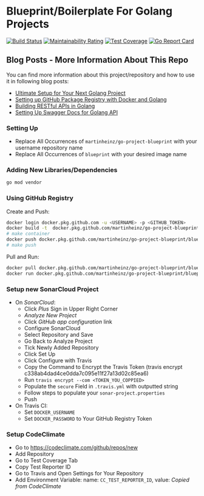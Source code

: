 # Blueprint/Boilerplate For Golang Projects

[![Build Status](https://travis-ci.org/tiburon-777/1c2jira.svg?branch=master)](https://travis-ci.org/tiburon-777/1c2jira)
[![Maintainability Rating](https://sonarcloud.io/api/project_badges/measure?project=MartinHeinz_go-project-blueprint&metric=sqale_rating)](https://sonarcloud.io/dashboard?id=MartinHeinz_go-project-blueprint)
[![Test Coverage](https://api.codeclimate.com/v1/badges/ec7ebefe63609984cb5c/test_coverage)](https://codeclimate.com/github/MartinHeinz/go-project-blueprint/test_coverage)
[![Go Report Card](https://goreportcard.com/badge/github.com/MartinHeinz/go-project-blueprint)](https://goreportcard.com/report/github.com/MartinHeinz/go-project-blueprint)

## Blog Posts - More Information About This Repo

You can find more information about this project/repository and how to use it in following blog posts:

- [Ultimate Setup for Your Next Golang Project](https://towardsdatascience.com/ultimate-setup-for-your-next-golang-project-1cc989ad2a96)
- [Setting up GitHub Package Registry with Docker and Golang](https://towardsdatascience.com/setting-up-github-package-registry-with-docker-and-golang-7a75a2533139)
- [Building RESTful APIs in Golang](https://towardsdatascience.com/building-restful-apis-in-golang-e3fe6e3f8f95)
- [Setting Up Swagger Docs for Golang API](https://towardsdatascience.com/setting-up-swagger-docs-for-golang-api-8d0442263641)

### Setting Up
- Replace All Occurrences of `martinheinz/go-project-blueprint` with your username repository name
- Replace All Occurrences of `blueprint` with your desired image name


### Adding New Libraries/Dependencies
```bash
go mod vendor
```

### Using GitHub Registry

Create and Push:

```bash
docker login docker.pkg.github.com -u <USERNAME> -p <GITHUB_TOKEN>
docker build -t  docker.pkg.github.com/martinheinz/go-project-blueprint/blueprint:latest .
# make container
docker push docker.pkg.github.com/martinheinz/go-project-blueprint/blueprint:latest
# make push
```

Pull and Run:

```bash
docker pull docker.pkg.github.com/martinheinz/go-project-blueprint/blueprint:latest
docker run docker.pkg.github.com/martinheinz/go-project-blueprint/blueprint:latest
```


### Setup new SonarCloud Project

- On _SonarCloud_:
    - Click _Plus_ Sign in Upper Right Corner
    - _Analyze New Project_
    - Click _GitHub app configuration_ link
    - Configure SonarCloud
    - Select Repository and Save
    - Go Back to Analyze Project
    - Tick Newly Added Repository
    - Click Set Up
    - Click Configure with Travis
    - Copy the Command to Encrypt the Travis Token
        (travis encrypt c338ab4dad4ce0dda7c095e11f27a13d02c85ea6)
    - Run `travis encrypt --com <TOKEN_YOU_COPPIED>`
    - Populate the `secure` Field in `.travis.yml` with outputted string
    - Follow steps to populate your `sonar-project.properties`
    - Push
- On Travis CI:
    - Set `DOCKER_USERNAME`
    - Set `DOCKER_PASSWORD` to Your GitHub Registry Token

### Setup CodeClimate
- Go to <https://codeclimate.com/github/repos/new>
- Add Repository
- Go to Test Coverage Tab
- Copy Test Reporter ID
- Go to Travis and Open Settings for Your Repository
- Add Environment Variable: name: `CC_TEST_REPORTER_ID`, value: _Copied from CodeClimate_

